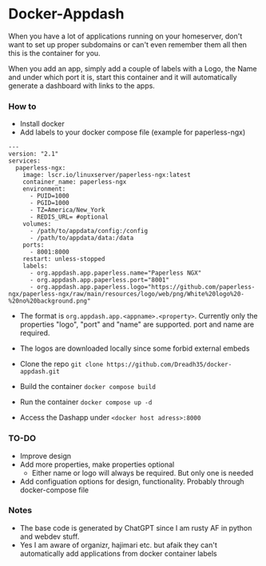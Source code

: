 # Docker-Appdash

When you have a lot of applications running on your homeserver, don't want to set up proper subdomains or can't even remember them all then this is the container for you. 

When you add an app, simply add a couple of labels with a Logo, the Name and under which port it is, start this container and it will automatically generate a dashboard with links to the apps.

### How to 

- Install docker
- Add labels to your docker compose file (example for paperless-ngx)
```
---
version: "2.1"
services:
  paperless-ngx:
    image: lscr.io/linuxserver/paperless-ngx:latest
    container_name: paperless-ngx
    environment:
      - PUID=1000
      - PGID=1000
      - TZ=America/New_York
      - REDIS_URL= #optional
    volumes:
      - /path/to/appdata/config:/config
      - /path/to/appdata/data:/data
    ports:
      - 8001:8000
    restart: unless-stopped
    labels:
      - org.appdash.app.paperless.name="Paperless NGX"
      - org.appdash.app.paperless.port="8001"
      - org.appdash.app.paperless.logo="https://github.com/paperless-ngx/paperless-ngx/raw/main/resources/logo/web/png/White%20logo%20-%20no%20background.png"
```

- The format is `org.appdash.app.<appname>.<property>`.
Currently only the properties "logo", "port" and "name" are supported. port and name are required. 
- The logos are downloaded locally since some forbid external embeds

- Clone the repo `git clone https://github.com/Dreadh35/docker-appdash.git`

- Build the container `docker compose build`

- Run the container `docker compose up -d`

- Access the Dashapp under `<docker host adress>:8000`


### TO-DO

- Improve design
- Add more properties, make properties optional
    - Either name or logo will always be required. But only one is needed
- Add configuation options for design, functionality. Probably through docker-compose file 


### Notes
- The base code is generated by ChatGPT since I am rusty AF in python and webdev stuff. 
- Yes I am aware of organizr, hajimari etc. but afaik they can't automatically add applications from docker container labels
